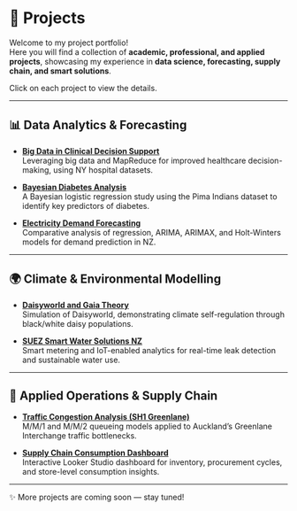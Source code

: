 # 💼 Projects

Welcome to my project portfolio!  
Here you will find a collection of **academic, professional, and applied projects**, showcasing my experience in **data science, forecasting, supply chain, and smart solutions**.  

Click on each project to view the details.

---

## 📊 Data Analytics & Forecasting

- [**Big Data in Clinical Decision Support**](bigdata_cdss.md)  
  Leveraging big data and MapReduce for improved healthcare decision-making, using NY hospital datasets.  

- [**Bayesian Diabetes Analysis**](diabetes.md)  
  A Bayesian logistic regression study using the Pima Indians dataset to identify key predictors of diabetes.  

- [**Electricity Demand Forecasting**](EPF.md)  
  Comparative analysis of regression, ARIMA, ARIMAX, and Holt-Winters models for demand prediction in NZ.  

---

## 🌍 Climate & Environmental Modelling

- [**Daisyworld and Gaia Theory**](daisyworld.md)  
  Simulation of Daisyworld, demonstrating climate self-regulation through black/white daisy populations.  

- [**SUEZ Smart Water Solutions NZ**](suez_smart.md)  
  Smart metering and IoT-enabled analytics for real-time leak detection and sustainable water use.  

---

## 🚦 Applied Operations & Supply Chain

- [**Traffic Congestion Analysis (SH1 Greenlane)**](traffic_queue.md)  
  M/M/1 and M/M/2 queueing models applied to Auckland’s Greenlane Interchange traffic bottlenecks.  

- [**Supply Chain Consumption Dashboard**](../experience/supply_chain.md)  
  Interactive Looker Studio dashboard for inventory, procurement cycles, and store-level consumption insights.  

---

✨ More projects are coming soon — stay tuned!
